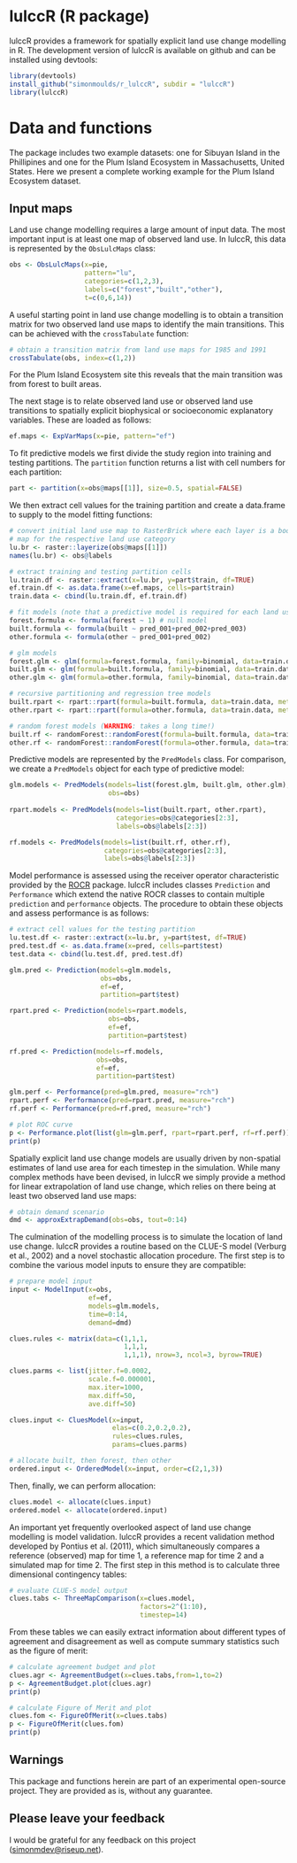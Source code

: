 lulccR (R package)
=============================================

lulccR provides a framework for spatially explicit land use change modelling in R. The development version of lulccR is available on github and can be installed using devtools:

```R
library(devtools)
install_github("simonmoulds/r_lulccR", subdir = "lulccR")
library(lulccR)
```
# Data and functions

The package includes two example datasets: one for Sibuyan Island in the Phillipines and one for the Plum Island Ecosystem in Massachusetts, United States. Here we present a complete working example for the Plum Island Ecosystem dataset.

## Input maps
Land use change modelling requires a large amount of input data. The most important input is at least one map of observed land use. In lulccR, this data is represented by the `ObsLulcMaps` class:

```R
obs <- ObsLulcMaps(x=pie,
                   pattern="lu",
                   categories=c(1,2,3),
                   labels=c("forest","built","other"),
                   t=c(0,6,14)) 
```

A useful starting point in land use change modelling is to obtain a transition matrix for two observed land use maps to identify the main transitions. This can be achieved with the `crossTabulate` function:

```R
# obtain a transition matrix from land use maps for 1985 and 1991
crossTabulate(obs, index=c(1,2))
```

For the Plum Island Ecosystem site this reveals that the main transition was from forest to built areas.

The next stage is to relate observed land use or observed land use transitions to spatially explicit biophysical or socioeconomic explanatory variables. These are loaded as follows:

```R
ef.maps <- ExpVarMaps(x=pie, pattern="ef")
```

To fit predictive models we first divide the study region into training and testing partitions. The `partition` function returns a list with cell numbers for each partition:

```R
part <- partition(x=obs@maps[[1]], size=0.5, spatial=FALSE)
```

We then extract cell values for the training partition and create a data.frame to supply to the model fitting functions:

```R
# convert initial land use map to RasterBrick where each layer is a boolean
# map for the respective land use category
lu.br <- raster::layerize(obs@maps[[1]])
names(lu.br) <- obs@labels

# extract training and testing partition cells
lu.train.df <- raster::extract(x=lu.br, y=part$train, df=TRUE)
ef.train.df <- as.data.frame(x=ef.maps, cells=part$train)
train.data <- cbind(lu.train.df, ef.train.df)

# fit models (note that a predictive model is required for each land use category)
forest.formula <- formula(forest ~ 1) # null model
built.formula <- formula(built ~ pred_001+pred_002+pred_003)
other.formula <- formula(other ~ pred_001+pred_002)

# glm models
forest.glm <- glm(formula=forest.formula, family=binomial, data=train.data)
built.glm <- glm(formula=built.formula, family=binomial, data=train.data)
other.glm <- glm(formula=other.formula, family=binomial, data=train.data)

# recursive partitioning and regression tree models
built.rpart <- rpart::rpart(formula=built.formula, data=train.data, method="class")
other.rpart <- rpart::rpart(formula=other.formula, data=train.data, method="class")

# random forest models (WARNING: takes a long time!)
built.rf <- randomForest::randomForest(formula=built.formula, data=train.data)
other.rf <- randomForest::randomForest(formula=other.formula, data=train.data)
```

Predictive models are represented by the `PredModels` class. For comparison, we create a `PredModels` object for each type of predictive model: 

```R
glm.models <- PredModels(models=list(forest.glm, built.glm, other.glm),
                         obs=obs)
			 
rpart.models <- PredModels(models=list(built.rpart, other.rpart),
                           categories=obs@categories[2:3],
                           labels=obs@labels[2:3])

rf.models <- PredModels(models=list(built.rf, other.rf),
                        categories=obs@categories[2:3],
                        labels=obs@labels[2:3])
```

Model performance is assessed using the receiver operator characteristic provided by the [ROCR](http://cran.r-project.org/web/packages/ROCR/index.html) package. lulccR includes classes `Prediction` and `Performance` which extend the native ROCR classes to contain multiple `prediction` and `performance` objects. The procedure to obtain these objects and assess performance is as follows:

```R
# extract cell values for the testing partition
lu.test.df <- raster::extract(x=lu.br, y=part$test, df=TRUE)
pred.test.df <- as.data.frame(x=pred, cells=part$test)
test.data <- cbind(lu.test.df, pred.test.df)

glm.pred <- Prediction(models=glm.models,
                       obs=obs,
                       ef=ef,
                       partition=part$test)

rpart.pred <- Prediction(models=rpart.models,
                         obs=obs,
                         ef=ef,
                         partition=part$test)

rf.pred <- Prediction(models=rf.models,
                      obs=obs,
                      ef=ef,
                      partition=part$test)

glm.perf <- Performance(pred=glm.pred, measure="rch")
rpart.perf <- Performance(pred=rpart.pred, measure="rch")
rf.perf <- Performance(pred=rf.pred, measure="rch")

# plot ROC curve
p <- Performance.plot(list(glm=glm.perf, rpart=rpart.perf, rf=rf.perf))
print(p)
```

Spatially explicit land use change models are usually driven by non-spatial estimates of land use area for each timestep in the simulation. While many complex methods have been devised, in lulccR we simply provide a method for linear extrapolation of land use change, which relies on there being at least two observed land use maps:

```R
# obtain demand scenario
dmd <- approxExtrapDemand(obs=obs, tout=0:14)
```

The culmination of the modelling process is to simulate the location of land use change. lulccR provides a routine based on the CLUE-S model (Verburg et al., 2002) and a novel stochastic allocation procedure. The first step is to combine the various model inputs to ensure they are compatible:

```R
# prepare model input
input <- ModelInput(x=obs,
                    ef=ef,
                    models=glm.models,
                    time=0:14,
                    demand=dmd)

clues.rules <- matrix(data=c(1,1,1,
                             1,1,1,
                             1,1,1), nrow=3, ncol=3, byrow=TRUE)

clues.parms <- list(jitter.f=0.0002,
                    scale.f=0.000001,
                    max.iter=1000,
                    max.diff=50,
                    ave.diff=50)

clues.input <- CluesModel(x=input,
                          elas=c(0.2,0.2,0.2),
                          rules=clues.rules,
                          params=clues.parms)

# allocate built, then forest, then other
ordered.input <- OrderedModel(x=input, order=c(2,1,3))
```

Then, finally, we can perform allocation:

```R
clues.model <- allocate(clues.input)
ordered.model <- allocate(ordered.input)
```

An important yet frequently overlooked aspect of land use change modelling is model validation. lulccR provides a recent validation method developed by Pontius et al. (2011), which simultaneously compares a reference (observed) map for time 1, a reference map for time 2 and a simulated map for time 2. The first step in this method is to calculate three dimensional contingency tables:

```R
# evaluate CLUE-S model output
clues.tabs <- ThreeMapComparison(x=clues.model,
                                 factors=2^(1:10),
                                 timestep=14)
```

From these tables we can easily extract information about different types of agreement and disagreement as well as compute summary statistics such as the figure of merit:

```R
# calculate agreement budget and plot
clues.agr <- AgreementBudget(x=clues.tabs,from=1,to=2)
p <- AgreementBudget.plot(clues.agr)
print(p)

# calculate Figure of Merit and plot
clues.fom <- FigureOfMerit(x=clues.tabs)
p <- FigureOfMerit(clues.fom)
print(p)
```

## Warnings
This package and functions herein are part of an experimental open-source project. They are provided as is, without any guarantee.

## Please leave your feedback
I would be grateful for any feedback on this project (simonmdev@riseup.net).
